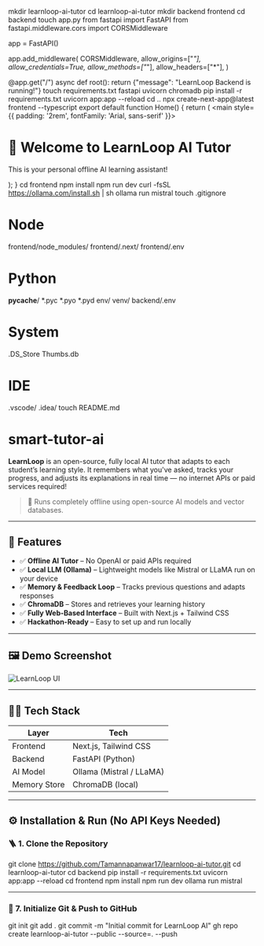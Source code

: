 mkdir learnloop-ai-tutor
cd learnloop-ai-tutor
mkdir backend frontend
cd backend
touch app.py
  from fastapi import FastAPI
  from fastapi.middleware.cors import CORSMiddleware
  
  app = FastAPI()
  
  app.add_middleware(
      CORSMiddleware,
      allow_origins=["*"],
      allow_credentials=True,
      allow_methods=["*"],
      allow_headers=["*"],
  )
  
  @app.get("/")
  async def root():
      return {"message": "LearnLoop Backend is running!"}
touch requirements.txt
  fastapi
  uvicorn
  chromadb
pip install -r requirements.txt
uvicorn app:app --reload
cd ..
npx create-next-app@latest frontend --typescript
  export default function Home() {
    return (
      <main style={{ padding: '2rem', fontFamily: 'Arial, sans-serif' }}>
        <h1>👋 Welcome to LearnLoop AI Tutor</h1>
        <p>This is your personal offline AI learning assistant!</p>
      </main>
    );
  }
cd frontend
npm install
npm run dev
curl -fsSL https://ollama.com/install.sh | sh
ollama run mistral
touch .gitignore
  # Node
  frontend/node_modules/
  frontend/.next/
  frontend/.env
  
  # Python
  __pycache__/
  *.pyc
  *.pyo
  *.pyd
  env/
  venv/
  backend/.env
  
  # System
  .DS_Store
  Thumbs.db
  
  # IDE
  .vscode/
  .idea/
touch README.md
  # smart-tutor-ai
  
  **LearnLoop** is an open-source, fully local AI tutor that adapts to each student’s learning style. It remembers what you've asked, tracks your progress, and adjusts its explanations in real time — no internet APIs or paid services required!
  
  > 📍 Runs completely offline using open-source AI models and vector databases.
  
  ---
  
  ## 🚀 Features
  
  - ✅ **Offline AI Tutor** – No OpenAI or paid APIs required  
  - ✅ **Local LLM (Ollama)** – Lightweight models like Mistral or LLaMA run on your device  
  - ✅ **Memory & Feedback Loop** – Tracks previous questions and adapts responses  
  - ✅ **ChromaDB** – Stores and retrieves your learning history  
  - ✅ **Fully Web-Based Interface** – Built with Next.js + Tailwind CSS  
  - ✅ **Hackathon-Ready** – Easy to set up and run locally  
  
  ---
  
  ## 🖼️ Demo Screenshot
  
  ![LearnLoop UI](./screenshot.png)
  
  ---
  
  ## 🧑‍💻 Tech Stack
  
  | Layer        | Tech              |
  |--------------|-------------------|
  | Frontend     | Next.js, Tailwind CSS |
  | Backend      | FastAPI (Python)  |
  | AI Model     | Ollama (Mistral / LLaMA) |
  | Memory Store | ChromaDB (local)  |
  
  ---
  
  ## ⚙️ Installation & Run (No API Keys Needed)
  
  ### 🪜 1. Clone the Repository
  git clone https://github.com/Tamannapanwar17/learnloop-ai-tutor.git
  cd learnloop-ai-tutor
cd backend
pip install -r requirements.txt
uvicorn app:app --reload
cd frontend
npm install
npm run dev
ollama run mistral

---

### 🧪 7. Initialize Git & Push to GitHub
git init
git add .
git commit -m "Initial commit for LearnLoop AI"
gh repo create learnloop-ai-tutor --public --source=. --push
